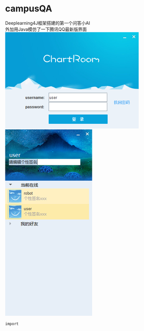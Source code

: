 # campusQA
Deeplearning4J框架搭建的第一个问答小AI  
外加用Java模仿了一下腾讯QQ最新版界面  
![xx](/src/main/resources/img/readme1.png)  
![xx](/src/main/resources/img/readme2.png)
```C
import
```

